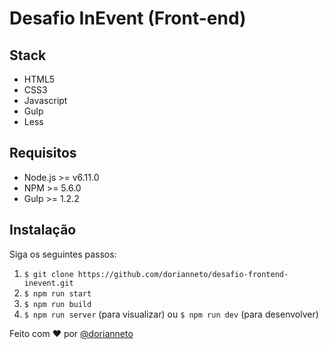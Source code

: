 # Desafio InEvent (Front-end)

## Stack

- HTML5
- CSS3
- Javascript
- Gulp
- Less

## Requisitos

- Node.js >= v6.11.0
- NPM >= 5.6.0
- Gulp >= 1.2.2

## Instalação

Siga os seguintes passos:

1. `$ git clone https://github.com/dorianneto/desafio-frontend-inevent.git`
1. `$ npm run start`
1. `$ npm run build`
1. `$ npm run server` (para visualizar) ou `$ npm run dev` (para desenvolver)

Feito com :heart: por [@dorianneto](https://github.com/dorianneto)